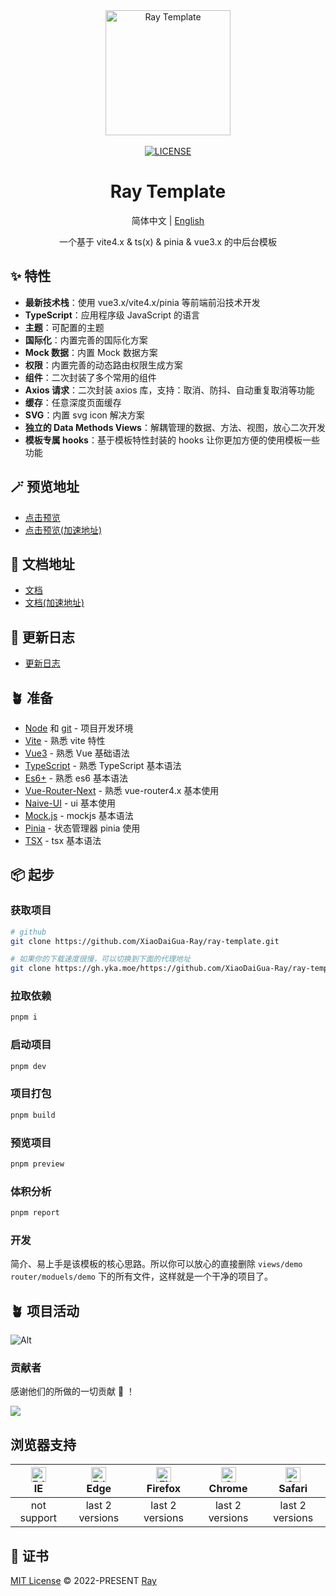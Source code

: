 <div align="center">
 <a href="https://github.com/XiaoDaiGua-Ray/ray-template"> <img alt="Ray Template" width="200" height="200" src="https://usc1.contabostorage.com/c2e495d7890844d392e8ec0c6e5d77eb:alist/ray/ray.svg?sign=ZklU9Bh5b6oKp1X0LOhGwkx4g5mW4wk_w9Jt5zlZ5EQ=:0"> </a> <br> <br>
 <a href="https://github.com/XiaoDaiGua-Ray/ray-template/blob/main/LICENSE"><img src="https://img.shields.io/github/license/XiaoDaiGua-Ray/ray-template" alt="LICENSE"></a>
</div>

<div align="center">

# Ray Template

简体中文 | [English](https://github.com/XiaoDaiGua-Ray/ray-template/blob/main/README.md)

一个基于 vite4.x & ts(x) & pinia & vue3.x 的中后台模板

</div>

## ✨ 特性

- **最新技术栈**：使用 vue3.x/vite4.x/pinia 等前端前沿技术开发
- **TypeScript**：应用程序级 JavaScript 的语言
- **主题**：可配置的主题
- **国际化**：内置完善的国际化方案
- **Mock 数据**：内置 Mock 数据方案
- **权限**：内置完善的动态路由权限生成方案
- **组件**：二次封装了多个常用的组件
- **Axios 请求**：二次封装 axios 库，支持：取消、防抖、自动重复取消等功能
- **缓存**：任意深度页面缓存
- **SVG**：内置 svg icon 解决方案
- **独立的 Data Methods Views**：解耦管理的数据、方法、视图，放心二次开发
- **模板专属 hooks**：基于模板特性封装的 hooks 让你更加方便的使用模板一些功能

## 🪄 预览地址

- [点击预览](https://xiaodaigua-ray.github.io/ray-template/#/)
- [点击预览(加速地址)](https://ray-template.yunkuangao.com/#/)

## 🦾 文档地址

- [文档](https://xiaodaigua-ray.github.io/ray-template-doc/)
- [文档(加速地址)](https://ray-template.yunkuangao.com/ray-template-doc/)

## 🔋 更新日志

- [更新日志](https://github.com/XiaoDaiGua-Ray/xiaodaigua-ray.github.io/blob/main/CHANGELOG.md)

## 🪴 准备

- [Node](http://nodejs.org/) 和 [git](https://git-scm.com/) - 项目开发环境
- [Vite](https://vitejs.dev/) - 熟悉 vite 特性
- [Vue3](https://v3.vuejs.org/) - 熟悉 Vue 基础语法
- [TypeScript](https://www.typescriptlang.org/) - 熟悉 TypeScript 基本语法
- [Es6+](http://es6.ruanyifeng.com/) - 熟悉 es6 基本语法
- [Vue-Router-Next](https://next.router.vuejs.org/) - 熟悉 vue-router4.x 基本使用
- [Naive-UI](https://www.naiveui.com) - ui 基本使用
- [Mock.js](https://github.com/nuysoft/Mock) - mockjs 基本语法
- [Pinia](https://pinia.vuejs.org/zh/introduction.html) - 状态管理器 pinia 使用
- [TSX](https://github.com/vuejs/babel-plugin-jsx/blob/main/packages/babel-plugin-jsx/README-zh_CN.md) - tsx 基本语法

## 📦 起步

### 获取项目

```sh
# github
git clone https://github.com/XiaoDaiGua-Ray/ray-template.git

# 如果你的下载速度很慢，可以切换到下面的代理地址
git clone https://gh.yka.moe/https://github.com/XiaoDaiGua-Ray/ray-template.git
```

### 拉取依赖

```sh
pnpm i
```

### 启动项目

```sh
pnpm dev
```

### 项目打包

```sh
pnpm build
```

### 预览项目

```sh
pnpm preview
```

### 体积分析

```sh
pnpm report
```

### 开发

简介、易上手是该模板的核心思路。所以你可以放心的直接删除 `views/demo` `router/moduels/demo` 下的所有文件，这样就是一个干净的项目了。

## 🪴 项目活动

![Alt](https://repobeats.axiom.co/api/embed/fab6071297ab281913a42f07a2779b488cfd62b8.svg 'Repobeats analytics image')

### 贡献者

感谢他们的所做的一切贡献 🐝 ！

<a href="https://github.com/XiaoDaiGua-Ray/ray-template/graphs/contributors">
  <img src="https://contrib.rocks/image?repo=XiaoDaiGua-Ray/ray-template" />
</a>

## 浏览器支持

| [<img src="https://raw.githubusercontent.com/alrra/browser-logos/master/src/edge/edge_48x48.png" alt=" Edge" width="24px" height="24px" />](http://godban.github.io/browsers-support-badges/)</br>IE | [<img src="https://raw.githubusercontent.com/alrra/browser-logos/master/src/edge/edge_48x48.png" alt=" Edge" width="24px" height="24px" />](http://godban.github.io/browsers-support-badges/)</br>Edge | [<img src="https://raw.githubusercontent.com/alrra/browser-logos/master/src/firefox/firefox_48x48.png" alt="Firefox" width="24px" height="24px" />](http://godban.github.io/browsers-support-badges/)</br>Firefox | [<img src="https://raw.githubusercontent.com/alrra/browser-logos/master/src/chrome/chrome_48x48.png" alt="Chrome" width="24px" height="24px" />](http://godban.github.io/browsers-support-badges/)</br>Chrome | [<img src="https://raw.githubusercontent.com/alrra/browser-logos/master/src/safari/safari_48x48.png" alt="Safari" width="24px" height="24px" />](http://godban.github.io/browsers-support-badges/)</br>Safari |
| :--------------------------------------------------------------------------------------------------------------------------------------------------------------------------------------------------: | :----------------------------------------------------------------------------------------------------------------------------------------------------------------------------------------------------: | :---------------------------------------------------------------------------------------------------------------------------------------------------------------------------------------------------------------: | :-----------------------------------------------------------------------------------------------------------------------------------------------------------------------------------------------------------: | :-----------------------------------------------------------------------------------------------------------------------------------------------------------------------------------------------------------: |
|                                                                                             not support                                                                                              |                                                                                            last 2 versions                                                                                             |                                                                                                  last 2 versions                                                                                                  |                                                                                                last 2 versions                                                                                                |                                                                                                last 2 versions                                                                                                |

## 📄 证书

[MIT License](https://github.com/XiaoDaiGua-Ray/ray-template/blob/main/LICENSE) © 2022-PRESENT [Ray](https://github.com/XiaoDaiGua-Ray)
